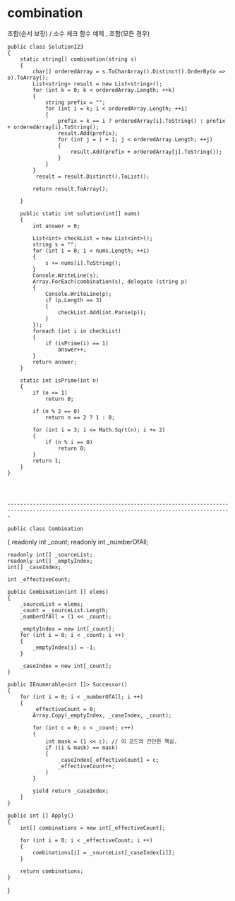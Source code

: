 # combination
조합(순서 보장) / 소수 체크 함수 예제 , 조합(모든 경우)
















    public class Solution123
    {
        static string[] combination(string s)
        {
            char[] orderedArray = s.ToCharArray().Distinct().OrderBy(o => o).ToArray();
            List<string> result = new List<string>();
            for (int k = 0; k < orderedArray.Length; ++k)
            {
                string prefix = "";
                for (int i = k; i < orderedArray.Length; ++i)
                {
                    prefix = k == i ? orderedArray[i].ToString() : prefix + orderedArray[i].ToString();
                    result.Add(prefix);
                    for (int j = i + 1; j < orderedArray.Length; ++j)
                    {
                        result.Add(prefix + orderedArray[j].ToString());
                    }
                }
            }
             result = result.Distinct().ToList();
             
            return result.ToArray();

        }

        public static int solution(int[] nums)
        {
            int answer = 0;

            List<int> checkList = new List<int>();
            string s = "";
            for (int i = 0; i < nums.Length; ++i)
            {
                s += nums[i].ToString();
            }
            Console.WriteLine(s);
            Array.ForEach(combination(s), delegate (string p)
            {
                Console.WriteLine(p);
                if (p.Length == 3)
                {
                    checkList.Add(int.Parse(p));
                }
            });
            foreach (int i in checkList)
            {
                if (isPrime(i) == 1)
                    answer++;
            }
            return answer;
        }

        static int isPrime(int n)
        {
            if (n <= 1)
                return 0;

            if (n % 2 == 0)
                return n == 2 ? 1 : 0;

            for (int i = 3; i <= Math.Sqrt(n); i += 2)
            {
                if (n % i == 0)
                    return 0;
            }
            return 1;
        }
    }
    
    
    
    
    ---------------------------------------------------------------------------------------------------------------------------------------------
    
    public class Combination
{
    readonly int _count;
    readonly int _numberOfAll;

    readonly int[] _sourceList;
    readonly int[] _emptyIndex;
    int[] _caseIndex;

    int _effectiveCount;

    public Combination(int [] elems)
    {
        _sourceList = elems;
        _count = _sourceList.Length;
        _numberOfAll = (1 << _count);

        _emptyIndex = new int[_count];
        for (int i = 0; i < _count; i ++)
        {
            _emptyIndex[i] = -1;
        }

        _caseIndex = new int[_count];
    }

    public IEnumerable<int []> Successor()
    {
        for (int i = 0; i < _numberOfAll; i ++)
        {
            _effectiveCount = 0;
            Array.Copy(_emptyIndex, _caseIndex, _count);

            for (int c = 0; c < _count; c++)
            {
                int mask = (1 << c); // 이 코드의 간단한 핵심.
                if ((i & mask) == mask)
                {
                    _caseIndex[_effectiveCount] = c;
                    _effectiveCount++;
                }
            }

            yield return _caseIndex;
        }
    }

    public int [] Apply()
    {
        int[] combinations = new int[_effectiveCount];

        for (int i = 0; i < _effectiveCount; i ++)
        {
            combinations[i] = _sourceList[_caseIndex[i]];
        }

        return combinations;
    }
}
